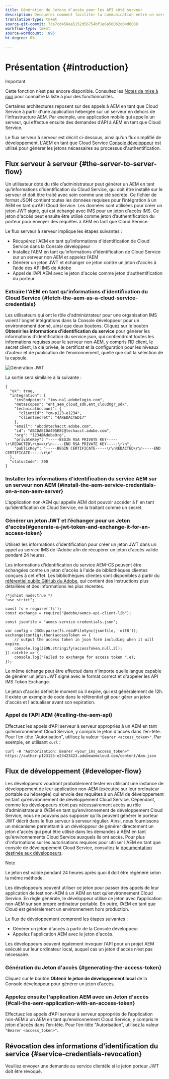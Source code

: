 ```yaml
---
title: Génération de Jetons d'accès pour les API côté serveur
description: Découvrez comment faciliter la communication entre un serveur tiers et AEM en tant que Cloud Service en générant un jeton JWT sécurisé
translation-type: tm+mt
source-git-commit: 7ca7cd458ea5152d56754bf1e6a500b2c04d0039
workflow-type: tm+mt
source-wordcount: '895'
ht-degree: 0%

---
```



# Présentation {#introduction}

>[!IMPORTANT]
>
>Cette fonction n’est pas encore disponible. Consultez les [Notes de mise à jour](/help/release-notes/release-notes-cloud/release-notes-current.md) pour connaître la liste à jour des fonctionnalités.

Certaines architectures reposent sur des appels à AEM en tant que Cloud Service à partir d&#39;une application hébergée sur un serveur en dehors de l&#39;infrastructure AEM. Par exemple, une application mobile qui appelle un serveur, qui effectue ensuite des demandes d’API à AEM en tant que Cloud Service.

Le flux serveur à serveur est décrit ci-dessous, ainsi qu’un flux simplifié de développement. L&#39;AEM en tant que Cloud Service [Console développeur](development-guidelines.md#crxde-lite-and-developer-console) est utilisé pour générer les jetons nécessaires au processus d&#39;authentification.

## Flux serveur à serveur {#the-server-to-server-flow}

Un utilisateur doté du rôle d’administrateur peut générer un AEM en tant qu’informations d’identification du Cloud Service, qui doit être installé sur le serveur et doit être traité avec soin comme une clé secrète. Ce fichier de format JSON contient toutes les données requises pour l’intégration à un AEM en tant qu’API Cloud Service. Les données sont utilisées pour créer un jeton JWT signé, qui est échangé avec IMS pour un jeton d&#39;accès IMS. Ce jeton d&#39;accès peut ensuite être utilisé comme jeton d’authentification du porteur pour envoyer des requêtes à AEM en tant que Cloud Service.

Le flux serveur à serveur implique les étapes suivantes :

* Récupérez l&#39;AEM en tant qu&#39;informations d&#39;identification de Cloud Service dans la Console développeur
* Installez l’AEM en tant qu’informations d’identification de Cloud Service sur un serveur non AEM et appelez l’AEM
* Générer un jeton JWT et échanger ce jeton contre un jeton d&#39;accès à l’aide des API IMS de Adobe
* Appel de l’API AEM avec le jeton d&#39;accès comme jeton d’authentification du porteur

### Extraire l&#39;AEM en tant qu&#39;informations d&#39;identification du Cloud Service {#fetch-the-aem-as-a-cloud-service-credentials}

Les utilisateurs qui ont le rôle d&#39;administrateur pour une organisation IMS voient l&#39;onglet intégrations dans la Console développeur pour un environnement donné, ainsi que deux boutons. Cliquez sur le bouton **Obtenir les informations d’identification du service** pour générer les informations d’identification du service json, qui contiendront toutes les informations requises pour le serveur non-AEM, y compris l’ID client, le secret client, la clé privée, le certificat et la configuration pour les niveaux d’auteur et de publication de l’environnement, quelle que soit la sélection de la capsule.

![Génération JWT](assets/JWTtoken3.png)

La sortie sera similaire à la suivante :

```
{
  "ok": true,
  "integration": {
    "imsEndpoint": "ims-na1.adobelogin.com",
    "metascopes": "ent_aem_cloud_sdk,ent_cloudmgr_sdk",
    "technicalAccount": {
      "clientId": "cm-p123-e1234",
      "clientSecret": "4AREDACTED17"
    },
    "email": "abcd@techacct.adobe.com",
    "id": "ABCDAE10A495E8C@techacct.adobe.com",
    "org": "1234@AdobeOrg",
    "privateKey": "-----BEGIN RSA PRIVATE KEY-----\r\REDACTED\r\n==\r\n-----END RSA PRIVATE KEY-----\r\n",
    "publicKey": "-----BEGIN CERTIFICATE-----\r\nREDACTED\r\n-----END CERTIFICATE-----\r\n"
  },
  "statusCode": 200
}
```

### Installer les informations d’identification du service AEM sur un serveur non AEM {#install-the-aem-service-credentials-on-a-non-aem-server}

L&#39;application non-AEM qui appelle AEM doit pouvoir accéder à l&#39; en tant qu&#39;identification de Cloud Service, en la traitant comme un secret.

### Générer un jeton JWT et l’échanger pour un Jeton d&#39;accès{#generate-a-jwt-token-and-exchange-it-for-an-access-token}

Utilisez les informations d’identification pour créer un jeton JWT dans un appel au service IMS de l’Adobe afin de récupérer un jeton d&#39;accès valide pendant 24 heures.

Les informations d&#39;identification du service AEM-CS peuvent être échangées contre un jeton d&#39;accès à l&#39;aide de bibliothèques clientes conçues à cet effet. Les bibliothèques clientes sont disponibles à partir du [référentiel public GitHub du Adobe](https://github.com/adobe/aemcs-api-client-lib), qui contient des instructions plus détaillées et des informations les plus récentes.

```
/*jshint node:true */
"use strict";

const fs = require('fs');
const exchange = require("@adobe/aemcs-api-client-lib");

const jsonfile = "aemcs-service-credentials.json";

var config = JSON.parse(fs.readFileSync(jsonfile, 'utf8'));
exchange(config).then(accessToken => {
    // output the access token in json form including when it will expire.
    console.log(JSON.stringify(accessToken,null,2));
}).catch(e => {
    console.log("Failed to exchange for access token ",e);
});
```

Le même échange peut être effectué dans n&#39;importe quelle langue capable de générer un jeton JWT signé avec le format correct et d&#39;appeler les API IMS Token Exchange.

Le jeton d&#39;accès définit le moment où il expire, qui est généralement de 12h. Il existe un exemple de code dans le référentiel git pour gérer un jeton d&#39;accès et l&#39;actualiser avant son expiration.

### Appel de l’API AEM {#calling-the-aem-api}

Effectuez les appels d’API serveur à serveur appropriés à un AEM en tant qu’environnement Cloud Service, y compris le jeton d&#39;accès dans l’en-tête. Pour l’en-tête &quot;Autorisation&quot;, utilisez la valeur `"Bearer <access_token>"`. Par exemple, en utilisant `curl` :

```curlc
curl -H "Authorization: Bearer <your_ims_access_token>" https://author-p123123-e23423423.adobeaemcloud.com/content/dam.json
```

## Flux de développement {#developer-flow}

Les développeurs voudront probablement tester en utilisant une instance de développement de leur application non-AEM (exécutée sur leur ordinateur portable ou hébergée) qui envoie des requêtes à un AEM de développement en tant qu’environnement de développement Cloud Service. Cependant, comme les développeurs n’ont pas nécessairement accès au rôle d’administrateur à l’AEM en tant qu’environnement de développement Cloud Service, nous ne pouvons pas supposer qu’ils peuvent générer le porteur JWT décrit dans le flux serveur à serveur régulier. Ainsi, nous fournissons un mécanisme permettant à un développeur de générer directement un jeton d&#39;accès qui peut être utilisé dans les demandes à AEM en tant qu&#39;environnements Cloud Service auxquels ils ont accès. Pour plus d&#39;informations sur les autorisations requises pour utiliser l&#39;AEM en tant que console de développement Cloud Service, consultez la [documentation destinée aux développeurs](/help/implementing/developing/introduction/development-guidelines.md).

>[!NOTE]
>
>Le jeton est valide pendant 24 heures après quoi il doit être régénéré selon la même méthode.

Les développeurs peuvent utiliser ce jeton pour passer des appels de leur application de test non-AEM à un AEM en tant qu’environnement Cloud Service. En règle générale, le développeur utilise ce jeton avec l’application non-AEM sur son propre ordinateur portable. En outre, l’AEM en tant que Cloud est généralement un environnement hors production.

Le flux de développement comprend les étapes suivantes :

* Générer un jeton d&#39;accès à partir de la Console développeur
* Appelez l&#39;application AEM avec le jeton d&#39;accès.

Les développeurs peuvent également invoquer l’API pour un projet AEM exécuté sur leur ordinateur local, auquel cas un jeton d&#39;accès n’est pas nécessaire.

### Génération du Jeton d&#39;accès {#generating-the-access-token}

Cliquez sur le bouton **Obtenir le jeton de développement local** de la Console développeur pour générer un jeton d&#39;accès.

### Appelez ensuite l&#39;application AEM avec un Jeton d&#39;accès {#call-the-aem-application-with-an-access-token}

Effectuez les appels d’API serveur à serveur appropriés de l’application non-AEM à un AEM en tant qu’environnement Cloud Service, y compris le jeton d&#39;accès dans l’en-tête. Pour l’en-tête &quot;Autorisation&quot;, utilisez la valeur `"Bearer <access_token>"`.

## Révocation des informations d&#39;identification du service {#service-credentials-revocation}

Veuillez envoyer une demande au service clientèle si le jeton porteur JWT doit être révoqué.